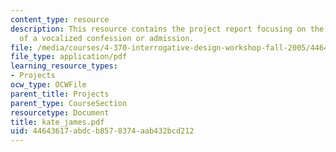 ```yaml
---
content_type: resource
description: This resource contains the project report focusing on the act of utterance
  of a vocalized confession or admission.
file: /media/courses/4-370-interrogative-design-workshop-fall-2005/44643617abdcb8578374aab432bcd212_kate_james.pdf
file_type: application/pdf
learning_resource_types:
- Projects
ocw_type: OCWFile
parent_title: Projects
parent_type: CourseSection
resourcetype: Document
title: kate_james.pdf
uid: 44643617-abdc-b857-8374-aab432bcd212
---
```


